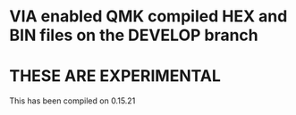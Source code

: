# VIA enabled QMK compiled HEX and BIN files on the DEVELOP branch

# THESE ARE EXPERIMENTAL 

 This has been compiled on 0.15.21
